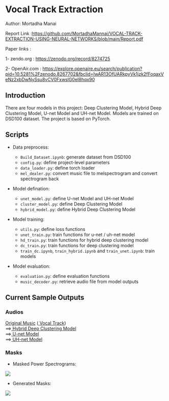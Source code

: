 # Vocal Track Extraction
Author: Mortadha Manai

Report Link :https://github.com/MortadhaMannai/VOCAL-TRACK-EXTRACTION-USING-NEURAL-NETWORKS/blob/main/Report.pdf

Paper links : 

  1- zendo.org : https://zenodo.org/record/8274725

   2- OpenAir.com : https://explore.openaire.eu/search/publication?pid=10.5281%2Fzenodo.8267702&fbclid=IwAR13OfUARkpyVk1jzk2fFoqaxVeNz2xbDwNySsu8vCV0FxwslG0eI8hqx90
   

## Introduction
There are four models in this project: Deep Clustering Model, Hybrid Deep Clustering Model, U-net Model and UH-net Model. Models are trained on DSD100 dataset. The project is based on PyTorch.

## Scripts
- Data preprocess:
  - <code>Build_Dataset.ipynb</code>: generate dataset from DSD100
  - <code>config.py</code>: define project-level parameters
  - <code>data_loader.py</code>: define torch loader
  - <code>mel_dealer.py</code>: convert music file to melspectrogram and convert spectrogram back

- Model defination:
  - <code>unet_model.py</code>: define U-net Model and UH-net Model
  - <code>cluster_model.py</code>: define Deep Clustering Model
  - <code>hybrid_model.py</code>: define Hybrid Deep Clustering Model

- Model training:
  - <code>utils.py</code>: define loss functions
  - <code>unet_train.py</code>: train functions for u-net / uh-net model
  - <code>hd_train.py</code>: train functions for hybrid deep clustering model
  - <code>dc_train.py</code>: train functions for deep clustering model
  - <code>train_dc.ipynb</code>, <code>train_hybrid.ipynb</code> and <code>train_unet.ipynb</code>: train models
  
- Model evaluation:
  - <code>evaluation.py</code>: define evaluation functions
  - <code>music_decoder.py</code>: retrieve audio file from model outputs
  
## Current Sample Outputs
### Audios
<a href=https://drive.google.com/file/d/1DQ9MeJFN8QEesQyPz-pJY7Kl58qlDQE2/view>Original Music</a> (<a href=https://drive.google.com/file/d/1wyLOb22Vg6qpMhmi6AqQYDf4UcaIQtBs/view> Vocal Track</a>)<br>
==><a href=https://drive.google.com/file/d/1fNsiGOwnoctnAHyTXx5Jc5Gvqz9gSBJ9/view> Hybrid Deep Clustering Model </a><br>
==><a href=https://drive.google.com/file/d/1Ck8FNQrPbp0hc5mZ_rGQ8SXnduj6KngG/view> U-net Model </a><br>
==><a href=https://drive.google.com/file/d/1cf57rvIa7g6nA5OTiYfUdu-vEJeLLySs/view> UH-net Model </a><br>

### Masks
- Masked Power Spectrograms:
<img src=https://github.com/XiplusChenyu/vocal-track-extraction-using-deep-learning/blob/master/Pics/final_mask.png>

- Generated Masks:
<img src=https://github.com/XiplusChenyu/vocal-track-extraction-using-deep-learning/blob/master/Pics/final_empty_mask.png>
